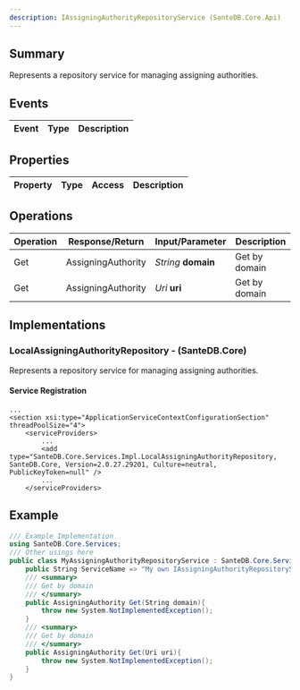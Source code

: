 ```yaml
---
description: IAssigningAuthorityRepositoryService (SanteDB.Core.Api)
---
```


## Summary
Represents a repository service for managing assigning authorities.

## Events

|Event|Type|Description|
|-|-|-|

## Properties

|Property|Type|Access|Description|
|-|-|-|-|

## Operations

|Operation|Response/Return|Input/Parameter|Description|
|-|-|-|-|
|Get|AssigningAuthority|*String* **domain**|Get by domain|
|Get|AssigningAuthority|*Uri* **uri**|Get by domain|

## Implementations


### LocalAssigningAuthorityRepository - (SanteDB.Core)
Represents a repository service for managing assigning authorities.

#### Service Registration
```markup
...
<section xsi:type="ApplicationServiceContextConfigurationSection" threadPoolSize="4">
	<serviceProviders>
		...
		<add type="SanteDB.Core.Services.Impl.LocalAssigningAuthorityRepository, SanteDB.Core, Version=2.0.27.29201, Culture=neutral, PublicKeyToken=null" />
		...
	</serviceProviders>
```
## Example
```csharp
/// Example Implementation
using SanteDB.Core.Services;
/// Other usings here
public class MyAssigningAuthorityRepositoryService : SanteDB.Core.Services.IAssigningAuthorityRepositoryService { 
	public String ServiceName => "My own IAssigningAuthorityRepositoryService service";
	/// <summary>
	/// Get by domain
	/// </summary>
	public AssigningAuthority Get(String domain){
		throw new System.NotImplementedException();
	}
	/// <summary>
	/// Get by domain
	/// </summary>
	public AssigningAuthority Get(Uri uri){
		throw new System.NotImplementedException();
	}
}
```
